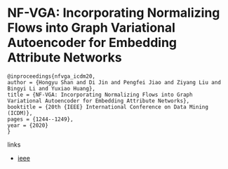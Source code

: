 # NF-VGA: Incorporating Normalizing Flows into Graph Variational Autoencoder for Embedding Attribute Networks

```
@inproceedings{nfvga_icdm20,
author = {Hongyu Shan and Di Jin and Pengfei Jiao and Ziyang Liu and Bingyi Li and Yuxiao Huang},
title = {NF-VGA: Incorporating Normalizing Flows into Graph Variational Autoencoder for Embedding Attribute Networks},
booktitle = {20th {IEEE} International Conference on Data Mining (ICDM)},
pages = {1244--1249},
year = {2020}
}
```

links
- [ieee](https://ieeexplore.ieee.org/document/9338351)
